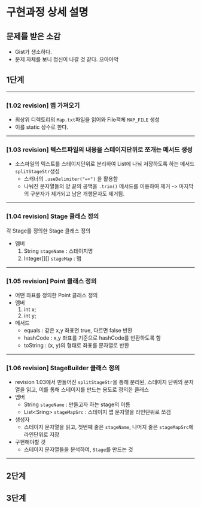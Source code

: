 # 구현과정 상세 설명

## 문제를 받은 소감
- Gist가 생소하다.
- 문제 자체를 보니 정신이 나갈 것 같다. 으아아악

## 1단계

---

### \[1.02 revision] 맵 가져오기
- 최상위 디렉토리의 `Map.txt`파일을 읽어와 File객체 `MAP_FILE` 생성
- 이를 static 상수로 한다.

---

### \[1.03 revision] 텍스트파일의 내용을 스테이지단위로 쪼개는 메서드 생성
- 소스파일의 텍스트를 스테이지단위로 분리하여 List에 나눠 저장하도록 하는 메서드 `splitStageStr`생성
  - 스캐너의 `.useDelimiter("=+")` 을 활용함
  - 나눠진 문자열들의 양 끝의 공백을 `.trim()` 메서드를 이용하여 제거 -> 마지막의 구분자가 제거되고 남은 개행문자도 제거됨.

---

### \[1.04 revision] Stage 클래스 정의  

각 Stage를 정의한 Stage 클래스 정의  
- 멤버
  1. String `stageName` : 스테이지명
  2. Integer[][] `stageMap` : 맵

---

### \[1.05 revision]  Point 클래스 정의

- 어떤 좌표를 정의한 Point 클래스 정의
- 멤버
  1. int x;
  2. int y;
- 메서드
  - equals : 같은 x,y 좌표면 true, 다르면 false 반환
  - hashCode : x,y 좌표를 기준으로 hashCode를 반환하도록 함
  - toString : (x, y)의 형태로 좌표를 문자열로 반환

---

### \[1.06 revision] StageBuilder 클래스 정의

- revision 1.03에서 만들어진 `splitStageStr`을 통해 분리된, 스테이지 단위의 문자열을 읽고, 이를 통해 스테이지를 만드는 용도로 정의한 클래스
- 멤버
  - String `stageName` : 만들고자 하는 stage의 이름
  - List\<Sring> `stageMapSrc` : 스테이지 맵 문자열을 라인단위로 쪼갬
- 생성자
  - 스테이지 문자열을 읽고, 첫번째 줄은 `stageName`, 나머지 줄은 `stageMapSrc`에 라인단위로 저장
- 구현해야할 것
  - 스테이지 문자열들을 분석하여, `Stage`를 만드는 것

---

## 2단계

## 3단계
